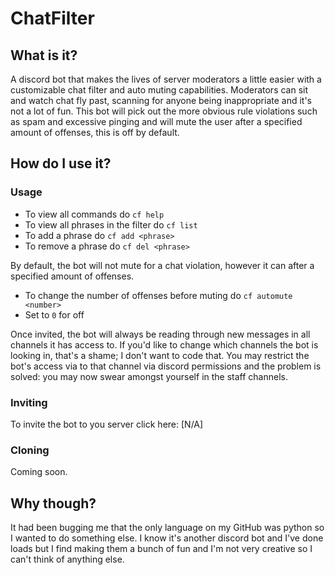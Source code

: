 # ChatFilter
## What is it?
A discord bot that makes the lives of server moderators a little easier with a customizable chat filter and auto muting capabilities. Moderators can sit and watch chat fly past, scanning for anyone being inappropriate and it's not a lot of fun. This bot will pick out the more obvious rule violations such as spam and excessive pinging and will mute the user after a specified amount of offenses, this is off by default.

## How do I use it?
### Usage
- To view all commands do `cf help`
- To view all phrases in the filter do `cf list`
- To add a phrase do `cf add <phrase>`
- To remove a phrase do `cf del <phrase>`

By default, the bot will not mute for a chat violation, however it can after a specified amount of offenses. </br>
- To change the number of offenses before muting do `cf automute <number>`
- Set to `0` for off

Once invited, the bot will always be reading through new messages in all channels it has access to. If you'd like to change which channels the bot is looking in, that's a shame; I don't want to code that. You may restrict the bot's access via to that channel via discord permissions and the problem is solved: you may now swear amongst yourself in the staff channels.

### Inviting
To invite the bot to you server click here: [N/A]

### Cloning
Coming soon.

## Why though?
It had been bugging me that the only language on my GitHub was python so I wanted to do something else. I know it's another discord bot and I've done loads but I find making them a bunch of fun and I'm not very creative so I can't think of anything else.
